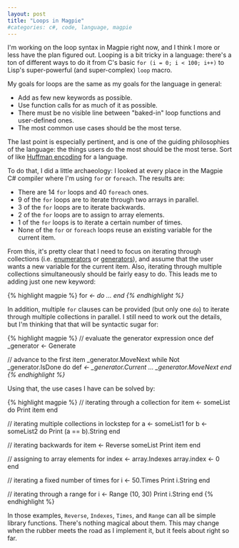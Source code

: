 ```yaml
---
layout: post
title: "Loops in Magpie"
#categories: c#, code, language, magpie
---
```

I'm working on the loop syntax in Magpie right now, and I think I more or less
have the plan figured out. Looping is a bit tricky in a language: there's a
ton of different ways to do it from C's basic `for (i = 0; i < 100; i++)` to
Lisp's super-powerful (and super-complex) `loop` macro.

My goals for loops are the same as my goals for the language in general:

  * Add as few new keywords as possible.
  * Use function calls for as much of it as possible.
  * There must be no visible line between "baked-in" loop functions and user-defined ones.
  * The most common use cases should be the most terse.

The last point is especially pertinent, and is one of the guiding philosophies
of the language: the things users do the most should be the most terse. Sort
of like [Huffman encoding](http://en.wikipedia.org/wiki/Huffman_encoding) for a language.

To do that, I did a little archaeology: I looked at every place in the Magpie
C# compiler where I'm using `for` or `foreach`. The results are:

  * There are 14 `for` loops and 40 `foreach` ones.
  * 9 of the `for` loops are to iterate through two arrays in parallel.
  * 3 of the `for` loops are to iterate backwards.
  * 2 of the `for` loops are to assign to array elements.
  * 1 of the `for` loops is to iterate a certain number of times.
  * None of the `for` or `foreach` loops reuse an existing variable for the current item.

From this, it's pretty clear that I need to focus on iterating through
collections (i.e. [enumerators](http://msdn.microsoft.com/en-us/library/system.collections.ienumerable.aspx) or [generators](http://www.python.org/dev/peps/pep-0255/)), and assume that the
user wants a new variable for the current item. Also, iterating through
multiple collections simultaneously should be fairly easy to do. This leads me
to adding just one new keyword:

{% highlight magpie %}
for <var> <- <generator> do
    ...
end
{% endhighlight %}

In addition, multiple `for` clauses can be provided (but only one `do`) to
iterate through multiple collections in parallel. I still need to work out the
details, but I'm thinking that that will be syntactic sugar for:

{% highlight magpie %}
// evaluate the generator expression once
def _generator <- Generate <generator>

// advance to the first item
_generator.MoveNext
while Not _generator.IsDone do
    def <var> <- _generator.Current
    ...
    _generator.MoveNext
end
{% endhighlight %}

Using that, the use cases I have can be solved by:

{% highlight magpie %}
// iterating through a collection
for item <- someList do
    Print item
end

// iterating multiple collections in lockstep
for a <- someList1
for b <- someList2 do
    Print (a == b).String
end

// iterating backwards
for item <- Reverse someList
    Print item
end

// assigning to array elements
for index <- array.Indexes
    array.index <- 0
end

// iterating a fixed number of times
for i <- 50.Times
    Print i.String
end

// iterating through a range
for i <- Range (10, 30)
    Print i.String
end
{% endhighlight %}

In those examples, `Reverse`, `Indexes`, `Times`, and `Range` can all be
simple library functions. There's nothing magical about them. This may change
when the rubber meets the road as I implement it, but it feels about right so
far.
